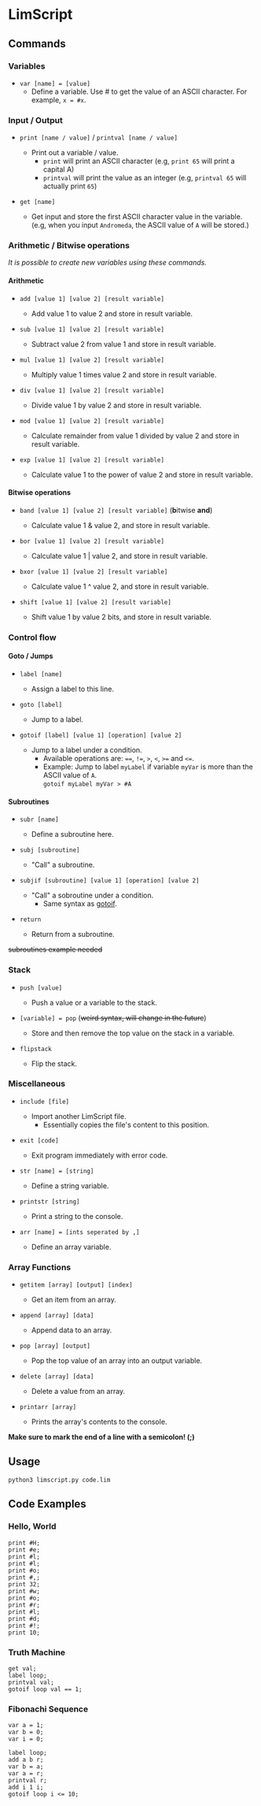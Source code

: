 # LimScript

## Commands

### Variables

 - `var [name] = [value]`
   - Define a variable. Use # to get the value of an ASCII character. For example, `x = #x`.

### Input / Output

 - `print [name / value]` / `printval [name / value]`
   - Print out a variable / value.
     - `print` will print an ASCII character (e.g, `print 65` will print a capital A)
     - `printval` will print the value as an integer (e.g, `printval 65` will actually print `65`)

 - `get [name]`
   - Get input and store the first ASCII character value in the variable. (e.g, when you input `Andromeda`, the ASCII value of `A` will be stored.)

### Arithmetic / Bitwise operations
*It is possible to create new variables using these commands.*

#### Arithmetic

 - `add [value 1] [value 2] [result variable]`
   - Add value 1 to value 2 and store in result variable.

 - `sub [value 1] [value 2] [result variable]`
   - Subtract value 2 from value 1 and store in result variable.

 - `mul [value 1] [value 2] [result variable]`
   - Multiply value 1 times value 2 and store in result variable.

 - `div [value 1] [value 2] [result variable]`
   - Divide value 1 by value 2 and store in result variable.

 - `mod [value 1] [value 2] [result variable]`
   - Calculate remainder from value 1 divided by value 2 and store in result variable.

 - `exp [value 1] [value 2] [result variable]`
   - Calculate value 1 to the power of value 2 and store in result variable.

#### Bitwise operations

 - `band [value 1] [value 2] [result variable]` (**b**itwise **and**)
   - Calculate value 1 & value 2, and store in result variable.

 - `bor [value 1] [value 2] [result variable]`
   - Calculate value 1 | value 2, and store in result variable.

 - `bxor [value 1] [value 2] [result variable]`
   - Calculate value 1 ^ value 2, and store in result variable.

 - `shift [value 1] [value 2] [result variable]`
   - Shift value 1 by value 2 bits, and store in result variable.

### Control flow

#### Goto / Jumps

 - `label [name]`
   - Assign a label to this line.

 - `goto [label]`
   - Jump to a label.

 - `gotoif [label] [value 1] [operation] [value 2]`
   - Jump to a label under a condition.
     - Available operations are: `==`, `!=`, `>`, `<`, `>=` and `<=`.
     - Example: Jump to label `myLabel` if variable `myVar` is more than the ASCII value of `A`.  
       `gotoif myLabel myVar > #A`

#### Subroutines

 - `subr [name]`
   - Define a subroutine here.

 - `subj [subroutine]`
   - "Call" a subroutine.

 - `subjif [subroutine] [value 1] [operation] [value 2]`
   - "Call" a sobroutine under a condition.
     - Same syntax as [gotoif](#goto--jumps).

 - `return`
   - Return from a subroutine.

~~subroutines example needed~~

### Stack

 - `push [value]`
   - Push a value or a variable to the stack.

 - `[variable] = pop` (~~weird syntax, will change in the future~~)
   - Store and then remove the top value on the stack in a variable.

 - `flipstack`
   - Flip the stack.

### Miscellaneous

 - `include [file]`
   - Import another LimScript file.
     - Essentially copies the file's content to this position.

 - `exit [code]`
   - Exit program immediately with error code.
  
 - `str [name] = [string]`
   - Define a string variable.
 
 - `printstr [string]`
   - Print a string to the console.
 
 - `arr [name] = [ints seperated by ,]`
   - Define an array variable.

### Array Functions

 - `getitem [array] [output] [index]`
   - Get an item from an array.

 - `append [array] [data]`
   - Append data to an array.
 
 - `pop [array] [output]`
   - Pop the top value of an array into an output variable.
 
 - `delete [array] [data]`
   - Delete a value from an array.
  
 - `printarr [array]`
   - Prints the array's contents to the console.

**Make sure to mark the end of a line with a semicolon! (;)**

## Usage

`python3 limscript.py code.lim`

## Code Examples

### Hello, World
```
print #H;
print #e;
print #l;
print #l;
print #o;
print #,;
print 32;
print #w;
print #o;
print #r;
print #l;
print #d;
print #!;
print 10;
```
### Truth Machine
```
get val;
label loop;
printval val;
gotoif loop val == 1;
```
### Fibonachi Sequence
```
var a = 1;
var b = 0;
var i = 0;

label loop;
add a b r;
var b = a;
var a = r;
printval r;
add i 1 i;
gotoif loop i <= 10;
```
